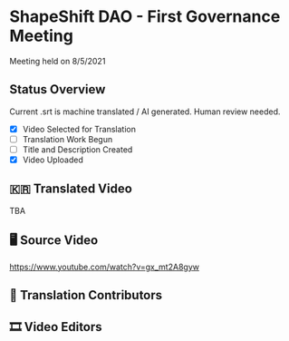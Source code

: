 # ShapeShift DAO - First Governance Meeting

Meeting held on 8/5/2021

## Status Overview

Current .srt is machine translated / AI generated. Human review needed.

- [x] Video Selected for Translation
- [ ] Translation Work Begun
- [ ] Title and Description Created
- [x] Video Uploaded

## 🇰🇷 Translated Video

TBA

## 🖥 Source Video

https://www.youtube.com/watch?v=gx_mt2A8gyw

## 🤝 Translation Contributors

## 🎞 Video Editors
